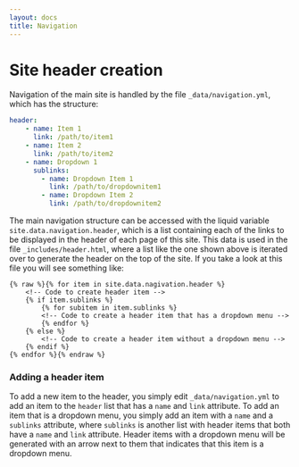 ```yaml
---
layout: docs
title: Navigation
---
```


# Site header creation

Navigation of the main site is handled by the file `_data/navigation.yml`, which has the structure:

```yaml
header:
    - name: Item 1
      link: /path/to/item1
    - name: Item 2
      link: /path/to/item2
    - name: Dropdown 1
      sublinks:
        - name: Dropdown Item 1
          link: /path/to/dropdownitem1
        - name: Dropdown Item 2
          link: /path/to/dropdownitem2
```

The main navigation structure can be accessed with the liquid variable `site.data.navigation.header`, which is a list containing each of the links to be displayed in the header of each page of this site. This data is used in the file `_includes/header.html`, where a list like the one shown above is iterated over to generate the header on the top of the site. If you take a look at this file you will see something like:

```liquid
{% raw %}{% for item in site.data.nagivation.header %}
    <!-- Code to create header item -->
    {% if item.sublinks %}
        {% for subitem in item.sublinks %}
        <!-- Code to create a header item that has a dropdown menu -->
        {% endfor %}
    {% else %}
        <!-- Code to create a header item without a dropdown menu -->
    {% endif %}
{% endfor %}{% endraw %}
```

### Adding a header item

To add a new item to the header, you simply edit `_data/navigation.yml` to add an item to the `header` list that has a `name` and `link` attribute. To add an item that is a dropdown menu, you simply add an item with a `name` and a `sublinks` attribute, where `sublinks` is another list with header items that both have a `name` and `link` attribute. Header items with a dropdown menu will be generated with an arrow next to them that indicates that this item is a dropdown menu.